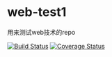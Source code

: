 # web-test1
用来测试web技术的repo

[![Build Status](https://travis-ci.org/Liu233w/web-test1.svg?branch=master)](https://travis-ci.org/Liu233w/web-test1)
[![Coverage Status](https://coveralls.io/repos/github/Liu233w/web-test1/badge.svg?branch=master)](https://coveralls.io/github/Liu233w/web-test1?branch=master)
